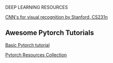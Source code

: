 DEEP LEARNING RESOURCES

[CNN's for visual recognition by Stanford, CS231n](https://www.youtube.com/playlist?list=PL3FW7Lu3i5JvHM8ljYj-zLfQRF3EO8sYv)

Awesome Pytorch Tutorials
----------------------------------------

[Basic Pytorch tutorial](https://github.com/yunjey/pytorch-tutorial)

[Pytorch Resources Collection](https://github.com/bharathgs/Awesome-pytorch-list)

 
